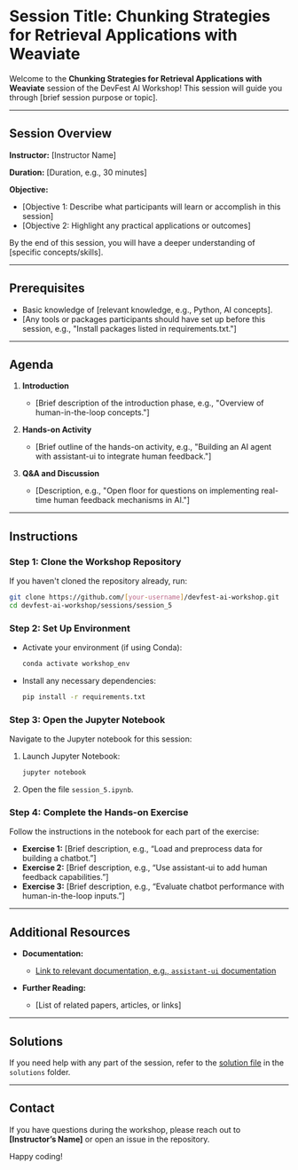 
# Session Title: Chunking Strategies for Retrieval Applications with Weaviate

Welcome to the **Chunking Strategies for Retrieval Applications with Weaviate** session of the DevFest AI Workshop! This session will guide you through [brief session purpose or topic].

---

## Session Overview

**Instructor:** [Instructor Name]

**Duration:** [Duration, e.g., 30 minutes]

**Objective:**  
- [Objective 1: Describe what participants will learn or accomplish in this session]
- [Objective 2: Highlight any practical applications or outcomes]
  
By the end of this session, you will have a deeper understanding of [specific concepts/skills].

---

## Prerequisites

- Basic knowledge of [relevant knowledge, e.g., Python, AI concepts].
- [Any tools or packages participants should have set up before this session, e.g., "Install packages listed in requirements.txt."]

---

## Agenda

1. **Introduction**  
   - [Brief description of the introduction phase, e.g., "Overview of human-in-the-loop concepts."]

2. **Hands-on Activity**  
   - [Brief outline of the hands-on activity, e.g., "Building an AI agent with assistant-ui to integrate human feedback."]

3. **Q&A and Discussion**  
   - [Description, e.g., "Open floor for questions on implementing real-time human feedback mechanisms in AI."]

---

## Instructions

### Step 1: Clone the Workshop Repository
If you haven't cloned the repository already, run:
```bash
git clone https://github.com/[your-username]/devfest-ai-workshop.git
cd devfest-ai-workshop/sessions/session_5
```

### Step 2: Set Up Environment
- Activate your environment (if using Conda):
  ```bash
  conda activate workshop_env
  ```
- Install any necessary dependencies:
  ```bash
  pip install -r requirements.txt
  ```

### Step 3: Open the Jupyter Notebook
Navigate to the Jupyter notebook for this session:
1. Launch Jupyter Notebook:
   ```bash
   jupyter notebook
   ```
2. Open the file `session_5.ipynb`.

### Step 4: Complete the Hands-on Exercise
Follow the instructions in the notebook for each part of the exercise:

- **Exercise 1:** [Brief description, e.g., “Load and preprocess data for building a chatbot.”]
- **Exercise 2:** [Brief description, e.g., “Use assistant-ui to add human feedback capabilities.”]
- **Exercise 3:** [Brief description, e.g., “Evaluate chatbot performance with human-in-the-loop inputs.”]

---

## Additional Resources

- **Documentation:**  
  - [Link to relevant documentation, e.g., `assistant-ui` documentation](https://link-to-docs.com)
  
- **Further Reading:**  
  - [List of related papers, articles, or links]

---

## Solutions

If you need help with any part of the session, refer to the [solution file](../solutions/session_5_solution.ipynb) in the `solutions` folder.

---

## Contact

If you have questions during the workshop, please reach out to **[Instructor’s Name]** or open an issue in the repository.

Happy coding!
